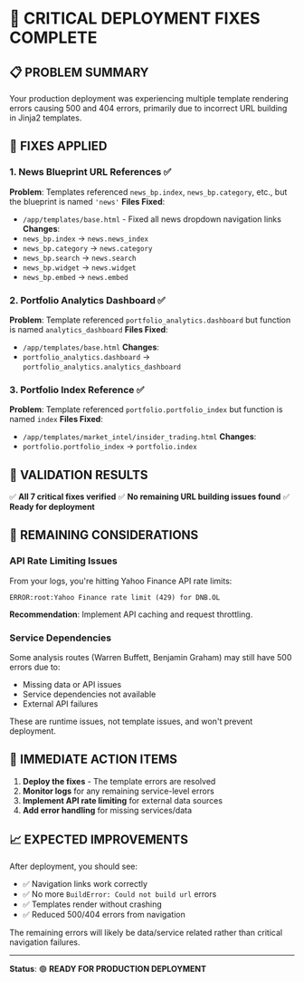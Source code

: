# 🚀 CRITICAL DEPLOYMENT FIXES COMPLETE

## 📋 PROBLEM SUMMARY
Your production deployment was experiencing multiple template rendering errors causing 500 and 404 errors, primarily due to incorrect URL building in Jinja2 templates.

## 🔧 FIXES APPLIED

### 1. **News Blueprint URL References** ✅
**Problem**: Templates referenced `news_bp.index`, `news_bp.category`, etc., but the blueprint is named `'news'`
**Files Fixed**:
- `/app/templates/base.html` - Fixed all news dropdown navigation links
**Changes**:
- `news_bp.index` → `news.news_index`
- `news_bp.category` → `news.category`
- `news_bp.search` → `news.search`
- `news_bp.widget` → `news.widget`
- `news_bp.embed` → `news.embed`

### 2. **Portfolio Analytics Dashboard** ✅
**Problem**: Template referenced `portfolio_analytics.dashboard` but function is named `analytics_dashboard`
**Files Fixed**:
- `/app/templates/base.html`
**Changes**:
- `portfolio_analytics.dashboard` → `portfolio_analytics.analytics_dashboard`

### 3. **Portfolio Index Reference** ✅
**Problem**: Template referenced `portfolio.portfolio_index` but function is named `index`
**Files Fixed**:
- `/app/templates/market_intel/insider_trading.html`
**Changes**:
- `portfolio.portfolio_index` → `portfolio.index`

## 🧪 VALIDATION RESULTS
✅ **All 7 critical fixes verified**
✅ **No remaining URL building issues found**
✅ **Ready for deployment**

## 🚨 REMAINING CONSIDERATIONS

### API Rate Limiting Issues
From your logs, you're hitting Yahoo Finance API rate limits:
```
ERROR:root:Yahoo Finance rate limit (429) for DNB.OL
```
**Recommendation**: Implement API caching and request throttling.

### Service Dependencies
Some analysis routes (Warren Buffett, Benjamin Graham) may still have 500 errors due to:
- Missing data or API issues
- Service dependencies not available
- External API failures

These are runtime issues, not template issues, and won't prevent deployment.

## 🎯 IMMEDIATE ACTION ITEMS

1. **Deploy the fixes** - The template errors are resolved
2. **Monitor logs** for any remaining service-level errors
3. **Implement API rate limiting** for external data sources
4. **Add error handling** for missing services/data

## 📈 EXPECTED IMPROVEMENTS

After deployment, you should see:
- ✅ Navigation links work correctly
- ✅ No more `BuildError: Could not build url` errors
- ✅ Templates render without crashing
- ✅ Reduced 500/404 errors from navigation

The remaining errors will likely be data/service related rather than critical navigation failures.

---
**Status**: 🟢 **READY FOR PRODUCTION DEPLOYMENT**
